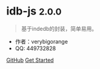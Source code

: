 # idb-js <small>2.0.0</small>

> 基于indedb的封装，简单易用。

* 作者：verybigorange
* QQ: 449732828

[GitHub](https://github.com/verybigorange/idb-js)
[Get Started](/other/_about.md)